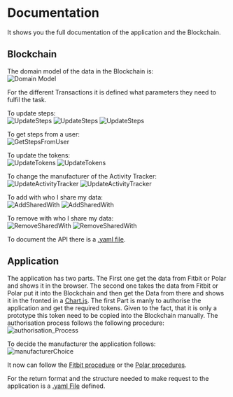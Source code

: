 # Documentation
It shows you the full documentation of the application and the Blockchain.

## Blockchain
The domain model of the data in the Blockchain is:<br>
![Domain Model](images/domain_model.png)

For the different Transactions it is defined what parameters they need to fulfil the task.

To update steps:<br>
![UpdateSteps](images/transaction_updateSteps.png)
![UpdateSteps](images/transaction_UpdateSteps1.png)
![UpdateSteps](images/transaction_UpdateSteps2.png)

To get steps from a user:<br>
![GetStepsFromUser](images/transaction_getStepsFromUser.png)

To update the tokens:<br>
![UpdateTokens](images/transaction_updateTokens.png)
![UpdateTokens](images/transaction_UpdateTokens.png)

To change the manufacturer of the Activity Tracker:<br>
![UpdateActivityTracker](images/transaction_updateActivityTracker.png)
![UpdateActivityTracker](images/transaction_UpdateActivityTracker.png)

To add with who I share my data:<br>
![AddSharedWith](images/transaction_addSharedWith.png)
![AddSharedWith](images/transaction_AddSharedWith.png)

To remove with who I share my data:<br>
![RemoveSharedWith](images/transaction_removeShareWith.png)
![RemoveSharedWith](images/transaction_RemoveSharedWith.png)

To document the API there is a [.yaml file](doku_API_Blockchain.yaml).


## Application
The application has two parts. The First one get the data from Fitbit or Polar and shows it in the browser. The second one takes the data from Fitbit or Polar put it into the Blockchain and then get the Data from there and shows it in the fronted in a [Chart.js](https://www.chartjs.org/).
The first Part is manly to authorise the application and get the required tokens. Given to the fact, that it is only a prototype this token need to be copied into the Blockchain manually.
The authorisation process follows the following procedure:<br>
![authorisation_Process](images/authorisation.jpg)

To decide the manufacturer the application follows: <br>
![manufacturerChoice](images/refreshBlockchain.jpg)

It now can follow the [Fitbit procedure](images/fitbit.jpg) or the [Polar procedures](images/polar.jpg).

For the return format and the structure needed to make request to the application is a [.yaml File](doku_API_Application.yaml) defined.

